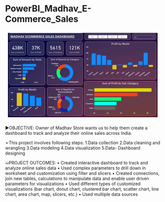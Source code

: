 # PowerBI_Madhav_E-Commerce_Sales

![logo](https://github.com/Shoaib9288/PowerBI_Madhav_E-Commerce_Sales/blob/main/Dashboard%20Analytics.jpg)

▶OBJECTIVE: 
Owner of Madhav Store wants us to help them create a dashboard to track and analyze their online sales across India.

➢This project involves following steps:
1.Data collection
2.Data cleaning and wrangling
3.Data modeling
4.Data visualization
5.Data- Dashboard designing

➯PROJECT OUTCOMES:
•	Created interactive dashboard to track and analyze online sales data
•	Used complex parameters to drill down in worksheet and customization using filter and slicers
•	Created connections, join new tables, calculations to manipulate data and enable user driven parameters for visualizations
•	Used different types of customized visualizations (bar chart, donut chart, clustered bar chart, scatter chart, line chart, area chart, map, slicers, etc.) 
•	Used multiple data sources
